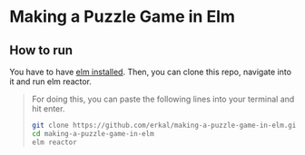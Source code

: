 # Making a Puzzle Game in Elm

## How to run

You have to have [elm installed](https://guide.elm-lang.org/install/elm.html).
Then, you can clone this repo, navigate into it and run elm reactor. 

> For doing this, you can paste the following lines into your terminal and hit enter. 
> 
> ```bash
> git clone https://github.com/erkal/making-a-puzzle-game-in-elm.git
> cd making-a-puzzle-game-in-elm
> elm reactor
> ```